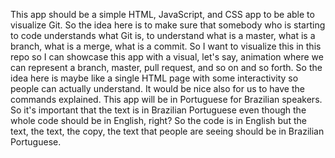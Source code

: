 This app should be a simple HTML, JavaScript, and CSS app to be able to visualize Git. So the idea here is to make sure that somebody who is starting to code understands what Git is, to understand what is a master, what is a branch, what is a merge, what is a commit. So I want to visualize this in this repo so I can showcase this app with a visual, let's say, animation where we can represent a branch, master, pull request, and so on and so forth. So the idea here is maybe like a single HTML page with some interactivity so people can actually understand. It would be nice also for us to have the commands explained. This app will be in Portuguese for Brazilian speakers. So it's important that the text is in Brazilian Portuguese even though the whole code should be in English, right? So the code is in English but the text, the text, the copy, the text that people are seeing should be in Brazilian Portuguese.
